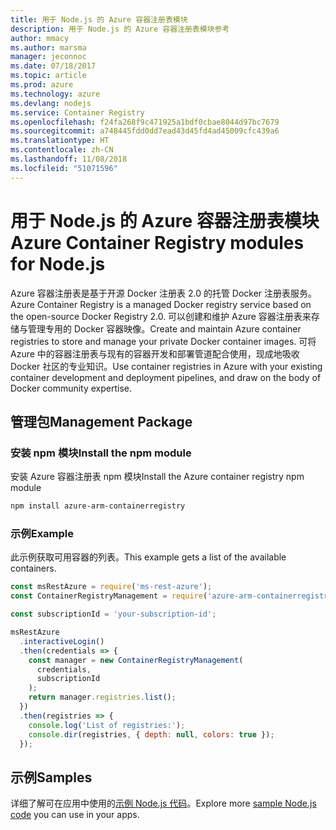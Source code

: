 ```yaml
---
title: 用于 Node.js 的 Azure 容器注册表模块
description: 用于 Node.js 的 Azure 容器注册表模块参考
author: mmacy
ms.author: marsma
manager: jeconnoc
ms.date: 07/18/2017
ms.topic: article
ms.prod: azure
ms.technology: azure
ms.devlang: nodejs
ms.service: Container Registry
ms.openlocfilehash: f24fa268f9c471925a1bdf0cbae8044d97bc7679
ms.sourcegitcommit: a748445fdd0dd7ead43d45fd4ad45009cfc439a6
ms.translationtype: HT
ms.contentlocale: zh-CN
ms.lasthandoff: 11/08/2018
ms.locfileid: "51071596"
---
```

# <a name="azure-container-registry-modules-for-nodejs"></a><span data-ttu-id="2ead8-103">用于 Node.js 的 Azure 容器注册表模块</span><span class="sxs-lookup"><span data-stu-id="2ead8-103">Azure Container Registry modules for Node.js</span></span>

<span data-ttu-id="2ead8-104">Azure 容器注册表是基于开源 Docker 注册表 2.0 的托管 Docker 注册表服务。</span><span class="sxs-lookup"><span data-stu-id="2ead8-104">Azure Container Registry is a managed Docker registry service based on the open-source Docker Registry 2.0.</span></span> <span data-ttu-id="2ead8-105">可以创建和维护 Azure 容器注册表来存储与管理专用的 Docker 容器映像。</span><span class="sxs-lookup"><span data-stu-id="2ead8-105">Create and maintain Azure container registries to store and manage your private Docker container images.</span></span> <span data-ttu-id="2ead8-106">可将 Azure 中的容器注册表与现有的容器开发和部署管道配合使用，现成地吸收 Docker 社区的专业知识。</span><span class="sxs-lookup"><span data-stu-id="2ead8-106">Use container registries in Azure with your existing container development and deployment pipelines, and draw on the body of Docker community expertise.</span></span>

## <a name="management-package"></a><span data-ttu-id="2ead8-107">管理包</span><span class="sxs-lookup"><span data-stu-id="2ead8-107">Management Package</span></span>

### <a name="install-the-npm-module"></a><span data-ttu-id="2ead8-108">安装 npm 模块</span><span class="sxs-lookup"><span data-stu-id="2ead8-108">Install the npm module</span></span>

<span data-ttu-id="2ead8-109">安装 Azure 容器注册表 npm 模块</span><span class="sxs-lookup"><span data-stu-id="2ead8-109">Install the Azure container registry npm module</span></span>

```bash
npm install azure-arm-containerregistry
```

### <a name="example"></a><span data-ttu-id="2ead8-110">示例</span><span class="sxs-lookup"><span data-stu-id="2ead8-110">Example</span></span>

<span data-ttu-id="2ead8-111">此示例获取可用容器的列表。</span><span class="sxs-lookup"><span data-stu-id="2ead8-111">This example gets a list of the available containers.</span></span>

```javascript
const msRestAzure = require('ms-rest-azure');
const ContainerRegistryManagement = require('azure-arm-containerregistry');

const subscriptionId = 'your-subscription-id';

msRestAzure
  .interactiveLogin()
  .then(credentials => {
    const manager = new ContainerRegistryManagement(
      credentials,
      subscriptionId
    );
    return manager.registries.list();
  })
  .then(registries => {
    console.log('List of registries:');
    console.dir(registries, { depth: null, colors: true });
  });
```

## <a name="samples"></a><span data-ttu-id="2ead8-112">示例</span><span class="sxs-lookup"><span data-stu-id="2ead8-112">Samples</span></span>

<span data-ttu-id="2ead8-113">详细了解可在应用中使用的[示例 Node.js 代码](https://azure.microsoft.com/resources/samples/?platform=nodejs)。</span><span class="sxs-lookup"><span data-stu-id="2ead8-113">Explore more [sample Node.js code](https://azure.microsoft.com/resources/samples/?platform=nodejs) you can use in your apps.</span></span>
